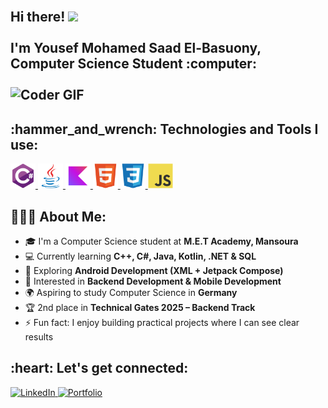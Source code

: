 <h2 align="left">
 <abc>
  <br>Hi there! <img src="https://user-images.githubusercontent.com/42378118/110234147-e3259600-7f4e-11eb-95be-0c4047144dea.gif" width="30"><br>
  <br> I'm Yousef Mohamed Saad El-Basuony, Computer Science Student :computer:<br>
  <br>
    <img src="https://media.giphy.com/media/SWoSkN6DxTszqIKEqv/giphy.gif" alt="Coder GIF" width="500">
 </abc>
</h2> 

<h2 align="left">:hammer_and_wrench: Technologies and Tools I use:</h2>
<p align="left">
    <!-- Programming Languages -->
    <a href="https://learn.microsoft.com/en-us/dotnet/csharp/" target="_blank"> 
      <img src="https://raw.githubusercontent.com/devicons/devicon/master/icons/csharp/csharp-original.svg" alt="csharp" width="40" height="40"/> 
    </a>
    <a href="https://www.java.com/" target="_blank"> 
      <img src="https://raw.githubusercontent.com/devicons/devicon/master/icons/java/java-original.svg" alt="java" width="40" height="40"/> 
    </a>
    <a href="https://kotlinlang.org/" target="_blank"> 
      <img src="https://raw.githubusercontent.com/devicons/devicon/master/icons/kotlin/kotlin-original.svg" alt="kotlin" width="40" height="40"/> 
    </a>
    <a href="https://www.w3.org/html/" target="_blank"> 
      <img src="https://raw.githubusercontent.com/devicons/devicon/master/icons/html5/html5-original.svg" alt="html5" width="40" height="40"/> 
    </a>
    <a href="https://www.w3schools.com/css/" target="_blank"> 
      <img src="https://raw.githubusercontent.com/devicons/devicon/master/icons/css3/css3-original.svg" alt="css3" width="40" height="40"/> 
    </a>
    <a href="https://developer.mozilla.org/en-US/docs/Web/JavaScript" target="_blank"> 
      <img src="https://raw.githubusercontent.com/devicons/devicon/master/icons/javascript/javascript-original.svg" alt="javascript" width="40" height="40"/> 
    </a>

</p>

<h2 align="left">👨🏻‍💻 About Me:</h2>

- 🎓 I'm a Computer Science student at **M.E.T Academy, Mansoura**  
- 💻 Currently learning **C++, C#, Java, Kotlin, .NET & SQL**  
- 📱 Exploring **Android Development (XML + Jetpack Compose)**  
- 🚀 Interested in **Backend Development & Mobile Development**  
- 🌍 Aspiring to study Computer Science in **Germany**  
- 🏆 2nd place in **Technical Gates 2025 – Backend Track**  
- ⚡ Fun fact: I enjoy building practical projects where I can see clear results  

<h2 align="left">:heart: Let's get connected:</h2>
<p align="left">
  <a href="https://www.linkedin.com/in/yousef-el-basuony" target="_blank">
    <img src="https://raw.githubusercontent.com/rahuldkjain/github-profile-readme-generator/master/src/images/icons/Social/linked-in-alt.svg" width="28" height="28" alt="LinkedIn"/>
  </a>
  <a href="https://yousefel-basuony.github.io/Portfolio_YousefElbasuony/" target="_blank">
    <img src="https://cdn-icons-png.flaticon.com/512/3135/3135715.png" width="28" height="28" alt="Portfolio"/>
  </a>
</p>
